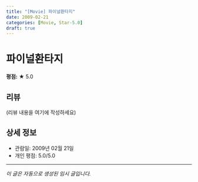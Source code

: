 ```yaml
---
title: "[Movie] 파이널환타지"
date: 2009-02-21
categories: [Movie, Star-5.0]
draft: true
---
```


# 파이널환타지

**평점:** ★ 5.0

## 리뷰

(리뷰 내용을 여기에 작성하세요)

## 상세 정보

- 관람일: 2009년 02월 21일
- 개인 평점: 5.0/5.0

---

*이 글은 자동으로 생성된 임시 글입니다.*
